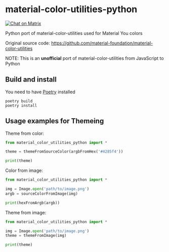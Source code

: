 # material-color-utilities-python

[![Chat on Matrix](https://matrix.to/img/matrix-badge.svg)](https://matrix.to/#/#AdwCustomizer:matrix.org)

Python port of material-color-utilities used for Material You colors

Original source code: https://github.com/material-foundation/material-color-utilities

NOTE: This is an **unofficial** port of material-color-utilities from JavaScript to Python

## Build and install

You need to have [Poetry](https://python-poetry.org) installed

```shell
poetry build
poetry install
```

## Usage examples for Themeing

Theme from color:

``` python
from material_color_utilities_python import *

theme = themeFromSourceColor(argbFromHex('#4285f4'))

print(theme)
```

Color from image:

``` python
from material_color_utilities_python import *

img = Image.open('path/to/image.png')
argb = sourceColorFromImage(img)

print(hexFromArgb(argb))
```

Theme from image:

``` python
from material_color_utilities_python import *

img = Image.open('path/to/image.png')
theme = themeFromImage(img)

print(theme)
```
